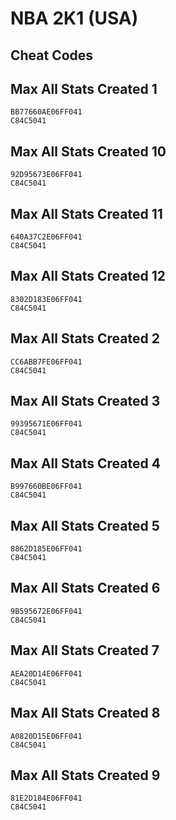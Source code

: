 # NBA 2K1 (USA)

## Cheat Codes

## Max All Stats  Created 1

```
BB77660AE06FF041
C84C5041

```

## Max All Stats Created 10

```
92D95673E06FF041
C84C5041

```

## Max All Stats Created 11

```
640A37C2E06FF041
C84C5041

```

## Max All Stats Created 12

```
8302D183E06FF041
C84C5041

```

## Max All Stats Created 2

```
CC6ABB7FE06FF041
C84C5041

```

## Max All Stats Created 3

```
99395671E06FF041
C84C5041

```

## Max All Stats Created 4

```
B997660BE06FF041
C84C5041

```

## Max All Stats Created 5

```
8862D185E06FF041
C84C5041

```

## Max All Stats Created 6

```
9B595672E06FF041
C84C5041

```

## Max All Stats Created 7

```
AEA20D14E06FF041
C84C5041

```

## Max All Stats Created 8

```
A0820D15E06FF041
C84C5041

```

## Max All Stats Created 9

```
81E2D184E06FF041
C84C5041

```

